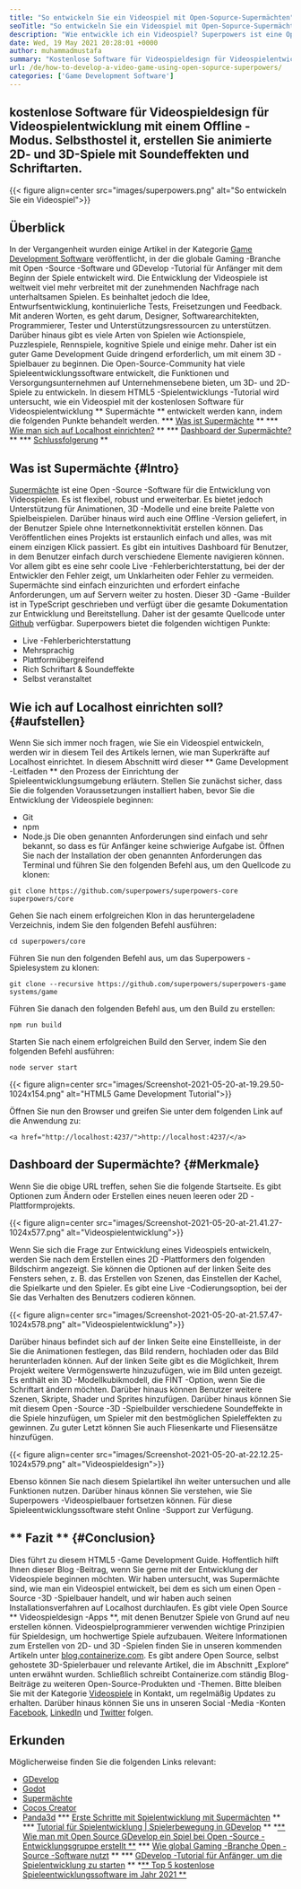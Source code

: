 ```yaml
---
title: "So entwickeln Sie ein Videospiel mit Open-Sopurce-Supermächten" 
seoTitle: "So entwickeln Sie ein Videospiel mit Open-Sopurce-Supermächten" 
description: "Wie entwickle ich ein Videospiel? Superpowers ist eine Open-Source-HTML5-Spielentwicklung. Es ist Cross -Plattform und ermöglicht es Benutzern, animierte 2D- und 3D -Spiele zu erstellen." 
date: Wed, 19 May 2021 20:28:01 +0000
author: muhammadmustafa
summary: "Kostenlose Software für Videospieldesign für Videospielentwicklung mit einem Offline -Modus. Selbsthostern Sie es, erstellen Sie animierte 2D & amp; 3D -Spiele mit Soundeffekten und Schriftarten." 
url: /de/how-to-develop-a-video-game-using-open-sopurce-superpowers/
categories: ['Game Development Software']
---
```


## kostenlose Software für Videospieldesign für Videospielentwicklung mit einem Offline -Modus. Selbsthostel it, erstellen Sie animierte 2D- und 3D-Spiele mit Soundeffekten und Schriftarten.

{{< figure align=center src="images/superpowers.png" alt="So entwickeln Sie ein Videospiel">}}


## Überblick
In der Vergangenheit wurden einige Artikel in der Kategorie [Game Development Software][1] veröffentlicht, in der die globale Gaming -Branche mit Open -Source -Software und GDevelop -Tutorial für Anfänger mit dem Beginn der Spiele entwickelt wird. Die Entwicklung der Videospiele ist weltweit viel mehr verbreitet mit der zunehmenden Nachfrage nach unterhaltsamen Spielen. Es beinhaltet jedoch die Idee, Entwurfsentwicklung, kontinuierliche Tests, Freisetzungen und Feedback. Mit anderen Worten, es geht darum, Designer, Softwarearchitekten, Programmierer, Tester und Unterstützungsressourcen zu unterstützen. Darüber hinaus gibt es viele Arten von Spielen wie Actionspiele, Puzzlespiele, Rennspiele, kognitive Spiele und einige mehr.
Daher ist ein guter Game Development Guide dringend erforderlich, um mit einem 3D -Spielbauer zu beginnen. Die Open-Source-Community hat viele Spieleentwicklungssoftware entwickelt, die Funktionen und Versorgungsunternehmen auf Unternehmensebene bieten, um 3D- und 2D-Spiele zu entwickeln. In diesem HTML5 -Spielentwicklungs -Tutorial wird untersucht, wie ein Videospiel mit der kostenlosen Software für Videospielentwicklung ** Supermächte ** entwickelt werden kann, indem die folgenden Punkte behandelt werden.
  *** [Was ist Supermächte][2] **
  *** [Wie man sich auf Localhost einrichten?][3] **
  *** [Dashboard der Supermächte?][4] **
  *** [Schlussfolgerung][5] **

## Was ist Supermächte {#Intro}
[Supermächte][6] ist eine Open -Source -Software für die Entwicklung von Videospielen. Es ist flexibel, robust und erweiterbar. Es bietet jedoch Unterstützung für Animationen, 3D -Modelle und eine breite Palette von Spielbeispielen. Darüber hinaus wird auch eine Offline -Version geliefert, in der Benutzer Spiele ohne Internetkonnektivität erstellen können. Das Veröffentlichen eines Projekts ist erstaunlich einfach und alles, was mit einem einzigen Klick passiert. Es gibt ein intuitives Dashboard für Benutzer, in dem Benutzer einfach durch verschiedene Elemente navigieren können. Vor allem gibt es eine sehr coole Live -Fehlerberichterstattung, bei der der Entwickler den Fehler zeigt, um Unklarheiten oder Fehler zu vermeiden. Supermächte sind einfach einzurichten und erfordert einfache Anforderungen, um auf Servern weiter zu hosten. Dieser 3D -Game -Builder ist in TypeScript geschrieben und verfügt über die gesamte Dokumentation zur Entwicklung und Bereitstellung. Daher ist der gesamte Quellcode unter [Github][7] verfügbar.
Superpowers bietet die folgenden wichtigen Punkte:
  * Live -Fehlerberichterstattung
  * Mehrsprachig
  * Plattformübergreifend
  * Rich Schriftart & Soundeffekte
  * Selbst veranstaltet

## Wie ich auf Localhost einrichten soll? {#aufstellen}
Wenn Sie sich immer noch fragen, wie Sie ein Videospiel entwickeln, werden wir in diesem Teil des Artikels lernen, wie man Superkräfte auf Localhost einrichtet. In diesem Abschnitt wird dieser ** Game Development -Leitfaden ** den Prozess der Einrichtung der Spieleentwicklungsumgebung erläutern.
Stellen Sie zunächst sicher, dass Sie die folgenden Voraussetzungen installiert haben, bevor Sie die Entwicklung der Videospiele beginnen:
  * Git
  * npm
  * Node.js
Die oben genannten Anforderungen sind einfach und sehr bekannt, so dass es für Anfänger keine schwierige Aufgabe ist. Öffnen Sie nach der Installation der oben genannten Anforderungen das Terminal und führen Sie den folgenden Befehl aus, um den Quellcode zu klonen:
```
git clone https://github.com/superpowers/superpowers-core superpowers/core
```
Gehen Sie nach einem erfolgreichen Klon in das heruntergeladene Verzeichnis, indem Sie den folgenden Befehl ausführen:
```
cd superpowers/core
```
Führen Sie nun den folgenden Befehl aus, um das Superpowers -Spielesystem zu klonen:
```
git clone --recursive https://github.com/superpowers/superpowers-game systems/game
```
Führen Sie danach den folgenden Befehl aus, um den Build zu erstellen:
```
npm run build
```
Starten Sie nach einem erfolgreichen Build den Server, indem Sie den folgenden Befehl ausführen:
```
node server start
```

{{< figure align=center src="images/Screenshot-2021-05-20-at-19.29.50-1024x154.png" alt="HTML5 Game Development Tutorial">}}

Öffnen Sie nun den Browser und greifen Sie unter dem folgenden Link auf die Anwendung zu:
```
<a href="http://localhost:4237/">http://localhost:4237/</a>
```

## Dashboard der Supermächte? {#Merkmale}
Wenn Sie die obige URL treffen, sehen Sie die folgende Startseite. Es gibt Optionen zum Ändern oder Erstellen eines neuen leeren oder 2D -Plattformprojekts.

{{< figure align=center src="images/Screenshot-2021-05-20-at-21.41.27-1024x577.png" alt="Videospielentwicklung">}}

Wenn Sie sich die Frage zur Entwicklung eines Videospiels entwickeln, werden Sie nach dem Erstellen eines 2D -Plattformers den folgenden Bildschirm angezeigt. Sie können die Optionen auf der linken Seite des Fensters sehen, z. B. das Erstellen von Szenen, das Einstellen der Kachel, die Spielkarte und den Spieler. Es gibt eine Live -Codierungsoption, bei der Sie das Verhalten des Benutzers codieren können.

{{< figure align=center src="images/Screenshot-2021-05-20-at-21.57.47-1024x578.png" alt="Videospielentwicklung">}}

Darüber hinaus befindet sich auf der linken Seite eine Einstellleiste, in der Sie die Animationen festlegen, das Bild rendern, hochladen oder das Bild herunterladen können. Auf der linken Seite gibt es die Möglichkeit, Ihrem Projekt weitere Vermögenswerte hinzuzufügen, wie im Bild unten gezeigt. Es enthält ein 3D -Modellkubikmodell, die FINT -Option, wenn Sie die Schriftart ändern möchten. Darüber hinaus können Benutzer weitere Szenen, Skripte, Shader und Sprites hinzufügen. Darüber hinaus können Sie mit diesem Open -Source -3D -Spielbuilder verschiedene Soundeffekte in die Spiele hinzufügen, um Spieler mit den bestmöglichen Spieleffekten zu gewinnen. Zu guter Letzt können Sie auch Fliesenkarte und Fliesensätze hinzufügen.

{{< figure align=center src="images/Screenshot-2021-05-20-at-22.12.25-1024x579.png" alt="Videospieldesign">}}

Ebenso können Sie nach diesem Spielartikel ihn weiter untersuchen und alle Funktionen nutzen. Darüber hinaus können Sie verstehen, wie Sie Superpowers -Videospielbauer fortsetzen können. Für diese Spieleentwicklungssoftware steht Online -Support zur Verfügung.

## ** Fazit ** {#Conclusion}
Dies führt zu diesem HTML5 -Game Development Guide. Hoffentlich hilft Ihnen dieser Blog -Beitrag, wenn Sie gerne mit der Entwicklung der Videospiele beginnen möchten. Wir haben untersucht, was Supermächte sind, wie man ein Videospiel entwickelt, bei dem es sich um einen Open -Source -3D -Spielbauer handelt, und wir haben auch seinen Installationsverfahren auf Localhost durchlaufen. Es gibt viele Open Source ** Videospieldesign -Apps **, mit denen Benutzer Spiele von Grund auf neu erstellen können. Videospielprogrammierer verwenden wichtige Prinzipien für Spieldesign, um hochwertige Spiele aufzubauen. Weitere Informationen zum Erstellen von 2D- und 3D -Spielen finden Sie in unseren kommenden Artikeln unter [blog.containerize.com][8]. Es gibt andere Open Source, selbst gehostete 3D-Spielerbauer und relevante Artikel, die im Abschnitt „Explore“ unten erwähnt wurden.
Schließlich schreibt Containerize.com ständig Blog-Beiträge zu weiteren Open-Source-Produkten und -Themen. Bitte bleiben Sie mit der Kategorie [Videospiele][9][][10] in Kontakt, um regelmäßig Updates zu erhalten. Darüber hinaus können Sie uns in unseren Social -Media -Konten [Facebook][11], [LinkedIn][12] und [Twitter][13] folgen.

## Erkunden
Möglicherweise finden Sie die folgenden Links relevant:
  * [][14][GDevelop][14]
  * [][14][Godot][15]
  * [][14][Supermächte][6]
  * [][14][Cocos Creator][16]
  * [][14][Panda3d][17]
  *** [Erste Schritte mit Spielentwicklung mit Supermächten][18] **
  *** [Tutorial für Spielentwicklung | Spielerbewegung in GDevelop][19] **
  *[** Wie man mit Open Source GDevelop ein Spiel bei Open -Source -Entwicklungsgruppe erstellt **][20]
  *** [Wie global Gaming -Branche Open -Source -Software nutzt][21] **
  *** [GDevelop -Tutorial für Anfänger, um die Spielentwicklung zu starten][22] **
  *[** Top 5 kostenlose Spieleentwicklungssoftware im Jahr 2021 **][23]

  
[1]: https://blog.containerize.com/category/game-development-software/
[2]: #intro
[3]: #setup
[4]: #features
[5]: #Conclusion
[6]: https://products.containerize.com/game-development-software/superpowers/
[7]: https://github.com/superpowers/superpowers-core
[8]: https://blog.containerize.com/
[9]: https://products.containerize.com/game-development-software/
[10]: https://products.containerize.com/business-intelligence/
[11]: https://web.facebook.com/containerize
[12]: https://www.linkedin.com/company/containerize/
[13]: https://twitter.com/containerize_co
[14]: https://products.containerize.com/game-development-software/gdevelop/
[15]: https://products.containerize.com/game-development-software/godot/
[16]: https://products.containerize.com/game-development-software/cocos-creator/
[17]: https://products.containerize.com/game-development-software/panda3d/
[18]: https://blog.containerize.com/game-development-software/superpowers-animation-getting-started-with-game-development/
[19]: https://blog.containerize.com/game-development-software/game-development-tutorial-player-movement-in-gdevelop/
[20]: https://blog.containerize.com/game-development-software/how-to-make-a-game-on-scratch-using-open-source-gdevelop/
[21]: https://blog.containerize.com/game-development-software/how-global-gaming-market-leveraging-open-source-software/
[22]: https://blog.containerize.com/game-development-software/game-development-tutorial-player-movement-in-gdevelop/
[23]: https://blog.containerize.com/game-development-software/top-5-free-game-development-software-in-the-year-2021/
